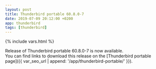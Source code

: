 ```yaml
---
layout: post
title: Thunderbird portable 60.8.0-7
date: 2019-07-09 20:12:00 +0200
app: thunderbird
tags: [thunderbird]
---
```

{% include vars.html %}

Release of Thunderbird portable 60.8.0-7 is now available.<br />
You can find links to download this release on the [Thunderbird portable page]({{ var_seo_url | append: '/app/thunderbird-portable/' }}).